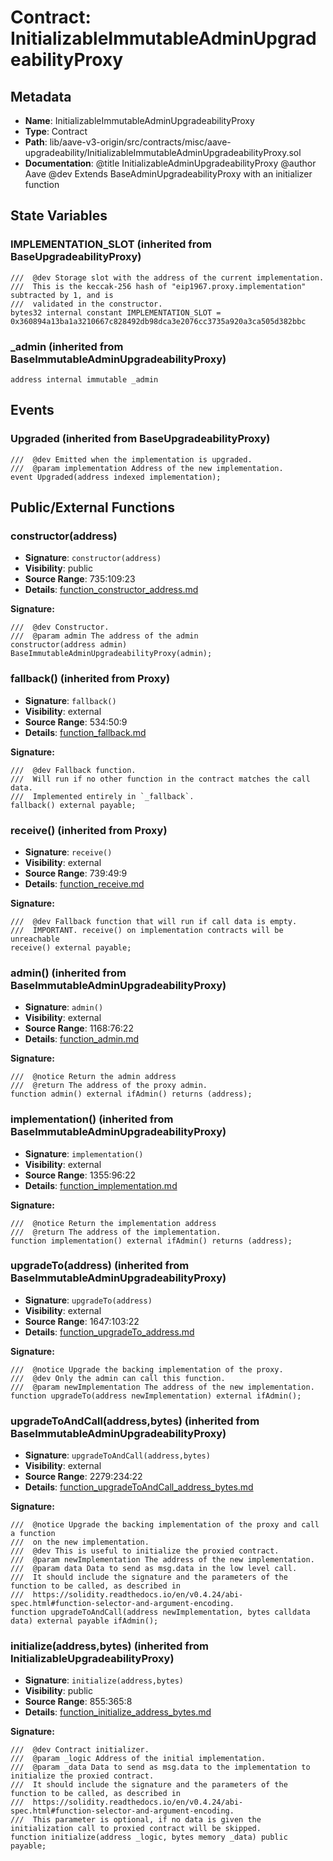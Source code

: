 # Contract: InitializableImmutableAdminUpgradeabilityProxy

## Metadata

- **Name**: InitializableImmutableAdminUpgradeabilityProxy
- **Type**: Contract
- **Path**: lib/aave-v3-origin/src/contracts/misc/aave-upgradeability/InitializableImmutableAdminUpgradeabilityProxy.sol
- **Documentation**:  @title InitializableAdminUpgradeabilityProxy
   @author Aave
   @dev Extends BaseAdminUpgradeabilityProxy with an initializer function

## State Variables

### IMPLEMENTATION_SLOT (inherited from BaseUpgradeabilityProxy)

```solidity
///  @dev Storage slot with the address of the current implementation.
///  This is the keccak-256 hash of "eip1967.proxy.implementation" subtracted by 1, and is
///  validated in the constructor.
bytes32 internal constant IMPLEMENTATION_SLOT = 0x360894a13ba1a3210667c828492db98dca3e2076cc3735a920a3ca505d382bbc
```

### _admin (inherited from BaseImmutableAdminUpgradeabilityProxy)

```solidity
address internal immutable _admin
```

## Events

### Upgraded (inherited from BaseUpgradeabilityProxy)

```solidity
///  @dev Emitted when the implementation is upgraded.
///  @param implementation Address of the new implementation.
event Upgraded(address indexed implementation);
```

## Public/External Functions

### constructor(address)

- **Signature**: `constructor(address)`
- **Visibility**: public
- **Source Range**: 735:109:23
- **Details**: [function_constructor_address.md](./function_constructor_address.md)

**Signature:**
```solidity
///  @dev Constructor.
///  @param admin The address of the admin
constructor(address admin) BaseImmutableAdminUpgradeabilityProxy(admin);
```

### fallback() (inherited from Proxy)

- **Signature**: `fallback()`
- **Visibility**: external
- **Source Range**: 534:50:9
- **Details**: [function_fallback.md](./function_fallback.md)

**Signature:**
```solidity
///  @dev Fallback function.
///  Will run if no other function in the contract matches the call data.
///  Implemented entirely in `_fallback`.
fallback() external payable;
```

### receive() (inherited from Proxy)

- **Signature**: `receive()`
- **Visibility**: external
- **Source Range**: 739:49:9
- **Details**: [function_receive.md](./function_receive.md)

**Signature:**
```solidity
///  @dev Fallback function that will run if call data is empty.
///  IMPORTANT. receive() on implementation contracts will be unreachable
receive() external payable;
```

### admin() (inherited from BaseImmutableAdminUpgradeabilityProxy)

- **Signature**: `admin()`
- **Visibility**: external
- **Source Range**: 1168:76:22
- **Details**: [function_admin.md](./function_admin.md)

**Signature:**
```solidity
///  @notice Return the admin address
///  @return The address of the proxy admin.
function admin() external ifAdmin() returns (address);
```

### implementation() (inherited from BaseImmutableAdminUpgradeabilityProxy)

- **Signature**: `implementation()`
- **Visibility**: external
- **Source Range**: 1355:96:22
- **Details**: [function_implementation.md](./function_implementation.md)

**Signature:**
```solidity
///  @notice Return the implementation address
///  @return The address of the implementation.
function implementation() external ifAdmin() returns (address);
```

### upgradeTo(address) (inherited from BaseImmutableAdminUpgradeabilityProxy)

- **Signature**: `upgradeTo(address)`
- **Visibility**: external
- **Source Range**: 1647:103:22
- **Details**: [function_upgradeTo_address.md](./function_upgradeTo_address.md)

**Signature:**
```solidity
///  @notice Upgrade the backing implementation of the proxy.
///  @dev Only the admin can call this function.
///  @param newImplementation The address of the new implementation.
function upgradeTo(address newImplementation) external ifAdmin();
```

### upgradeToAndCall(address,bytes) (inherited from BaseImmutableAdminUpgradeabilityProxy)

- **Signature**: `upgradeToAndCall(address,bytes)`
- **Visibility**: external
- **Source Range**: 2279:234:22
- **Details**: [function_upgradeToAndCall_address_bytes.md](./function_upgradeToAndCall_address_bytes.md)

**Signature:**
```solidity
///  @notice Upgrade the backing implementation of the proxy and call a function
///  on the new implementation.
///  @dev This is useful to initialize the proxied contract.
///  @param newImplementation The address of the new implementation.
///  @param data Data to send as msg.data in the low level call.
///  It should include the signature and the parameters of the function to be called, as described in
///  https://solidity.readthedocs.io/en/v0.4.24/abi-spec.html#function-selector-and-argument-encoding.
function upgradeToAndCall(address newImplementation, bytes calldata data) external payable ifAdmin();
```

### initialize(address,bytes) (inherited from InitializableUpgradeabilityProxy)

- **Signature**: `initialize(address,bytes)`
- **Visibility**: public
- **Source Range**: 855:365:8
- **Details**: [function_initialize_address_bytes.md](./function_initialize_address_bytes.md)

**Signature:**
```solidity
///  @dev Contract initializer.
///  @param _logic Address of the initial implementation.
///  @param _data Data to send as msg.data to the implementation to initialize the proxied contract.
///  It should include the signature and the parameters of the function to be called, as described in
///  https://solidity.readthedocs.io/en/v0.4.24/abi-spec.html#function-selector-and-argument-encoding.
///  This parameter is optional, if no data is given the initialization call to proxied contract will be skipped.
function initialize(address _logic, bytes memory _data) public payable;
```
